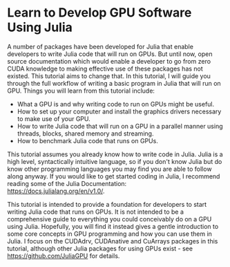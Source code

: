 
# Learn to Develop GPU Software Using Julia


A number of packages have been developed for Julia that enable developers to write Julia code that will run on GPUs. But until now, open source documentation which would enable a developer to go from zero CUDA knowledge to making effective use of these packages has not existed. This tutorial aims to change that. In this tutorial, I will guide you through the full workflow of writing a basic program in Julia that will run on GPU. Things you will learn from this tutorial include:


  * What a GPU is and why writing code to run on GPUs might be useful.
  * How to set up your computer and install the graphics drivers necessary to make use of your GPU.
  * How to write Julia code that will run on a GPU in a parallel manner using threads, blocks, shared memory and streaming.
  * How to benchmark Julia code that runs on GPUs.


This tutorial assumes you already know how to write code in Julia. Julia is a high level, syntactically intuitive language, so if you don't know Julia but do know other programming languages you may find you are able to follow along anyway. If you would like to get started coding in Julia, I recommend reading some of the Julia Documentation: https://docs.julialang.org/en/v1.0/.


This tutorial is intended to provide a foundation for developers to start writing Julia code that runs on GPUs. It is not intended to be a comprehensive guide to everything you could conceivably do on a GPU using Julia. Hopefully, you will find it instead gives a gentle introduction to some core concepts in GPU programming and how you can use them in Julia. I focus on the CUDAdrv, CUDAnative and CuArrays packages in this tutorial, although other Julia packages for using GPUs exist - see https://github.com/JuliaGPU for details.

